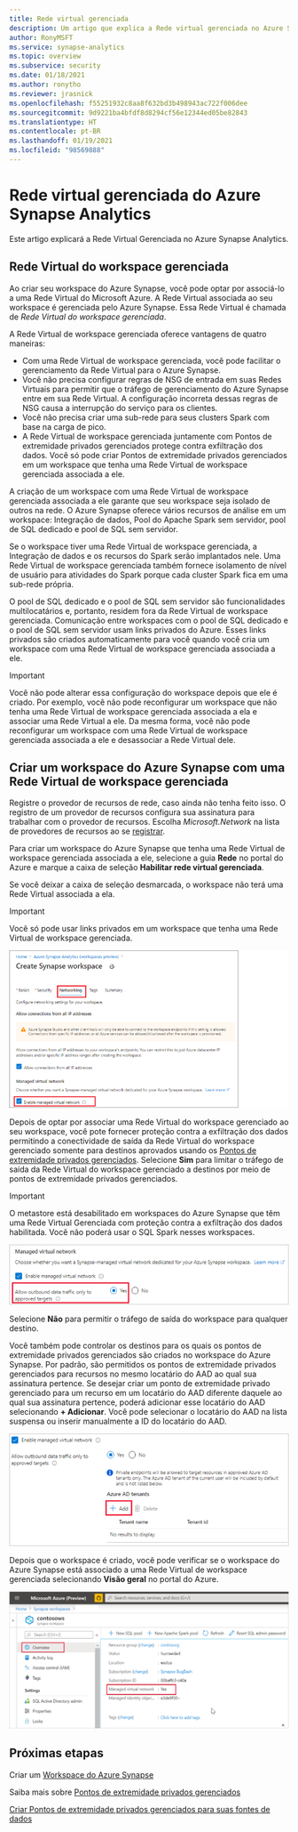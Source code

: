 ```yaml
---
title: Rede virtual gerenciada
description: Um artigo que explica a Rede virtual gerenciada no Azure Synapse Analytics
author: RonyMSFT
ms.service: synapse-analytics
ms.topic: overview
ms.subservice: security
ms.date: 01/18/2021
ms.author: ronytho
ms.reviewer: jrasnick
ms.openlocfilehash: f55251932c8aa8f632bd3b498943ac722f006dee
ms.sourcegitcommit: 9d9221ba4bfdf8d8294cf56e12344ed05be82843
ms.translationtype: HT
ms.contentlocale: pt-BR
ms.lasthandoff: 01/19/2021
ms.locfileid: "98569888"
---
```

# <a name="azure-synapse-analytics-managed-virtual-network"></a>Rede virtual gerenciada do Azure Synapse Analytics

Este artigo explicará a Rede Virtual Gerenciada no Azure Synapse Analytics.

## <a name="managed-workspace-virtual-network"></a>Rede Virtual do workspace gerenciada

Ao criar seu workspace do Azure Synapse, você pode optar por associá-lo a uma Rede Virtual do Microsoft Azure. A Rede Virtual associada ao seu workspace é gerenciada pelo Azure Synapse. Essa Rede Virtual é chamada de *Rede Virtual do workspace gerenciada*.

A Rede Virtual de workspace gerenciada oferece vantagens de quatro maneiras:

- Com uma Rede Virtual de workspace gerenciada, você pode facilitar o gerenciamento da Rede Virtual para o Azure Synapse.
- Você não precisa configurar regras de NSG de entrada em suas Redes Virtuais para permitir que o tráfego de gerenciamento do Azure Synapse entre em sua Rede Virtual. A configuração incorreta dessas regras de NSG causa a interrupção do serviço para os clientes.
- Você não precisa criar uma sub-rede para seus clusters Spark com base na carga de pico.
- A Rede Virtual de workspace gerenciada juntamente com Pontos de extremidade privados gerenciados protege contra exfiltração dos dados. Você só pode criar Pontos de extremidade privados gerenciados em um workspace que tenha uma Rede Virtual de workspace gerenciada associada a ele.

A criação de um workspace com uma Rede Virtual de workspace gerenciada associada a ele garante que seu workspace seja isolado de outros na rede. O Azure Synapse oferece vários recursos de análise em um workspace: Integração de dados, Pool do Apache Spark sem servidor, pool de SQL dedicado e pool de SQL sem servidor.

Se o workspace tiver uma Rede Virtual de workspace gerenciada, a Integração de dados e os recursos do Spark serão implantados nele. Uma Rede Virtual de workspace gerenciada também fornece isolamento de nível de usuário para atividades do Spark porque cada cluster Spark fica em uma sub-rede própria.

O pool de SQL dedicado e o pool de SQL sem servidor são funcionalidades multilocatários e, portanto, residem fora da Rede Virtual de workspace gerenciada. Comunicação entre workspaces com o pool de SQL dedicado e o pool de SQL sem servidor usam links privados do Azure. Esses links privados são criados automaticamente para você quando você cria um workspace com uma Rede Virtual de workspace gerenciada associada a ele.

>[!IMPORTANT]
>Você não pode alterar essa configuração do workspace depois que ele é criado. Por exemplo, você não pode reconfigurar um workspace que não tenha uma Rede Virtual de workspace gerenciada associada a ela e associar uma Rede Virtual a ele. Da mesma forma, você não pode reconfigurar um workspace com uma Rede Virtual de workspace gerenciada associada a ele e desassociar a Rede Virtual dele.

## <a name="create-an-azure-synapse-workspace-with-a-managed-workspace-virtual-network"></a>Criar um workspace do Azure Synapse com uma Rede Virtual de workspace gerenciada

Registre o provedor de recursos de rede, caso ainda não tenha feito isso. O registro de um provedor de recursos configura sua assinatura para trabalhar com o provedor de recursos. Escolha *Microsoft.Network* na lista de provedores de recursos ao se [registrar](../../azure-resource-manager/management/resource-providers-and-types.md).

Para criar um workspace do Azure Synapse que tenha uma Rede Virtual de workspace gerenciada associada a ele, selecione a guia **Rede** no portal do Azure e marque a caixa de seleção **Habilitar rede virtual gerenciada**.

Se você deixar a caixa de seleção desmarcada, o workspace não terá uma Rede Virtual associada a ela.

>[!IMPORTANT]
>Você só pode usar links privados em um workspace que tenha uma Rede Virtual de workspace gerenciada.

![Habilitar Rede Virtual do workspace gerenciada](./media/synapse-workspace-managed-vnet/enable-managed-vnet-1.png)

Depois de optar por associar uma Rede Virtual do workspace gerenciado ao seu workspace, você pote fornecer proteção contra a exfiltração dos dados permitindo a conectividade de saída da Rede Virtual do workspace gerenciado somente para destinos aprovados usando os [Pontos de extremidade privados gerenciados](./synapse-workspace-managed-private-endpoints.md). Selecione **Sim** para limitar o tráfego de saída da Rede Virtual do workspace gerenciado a destinos por meio de pontos de extremidade privados gerenciados. 


>[!IMPORTANT]
>O metastore está desabilitado em workspaces do Azure Synapse que têm uma Rede Virtual Gerenciada com proteção contra a exfiltração dos dados habilitada. Você não poderá usar o SQL Spark nesses workspaces.

![Tráfego de saída usando pontos de extremidade privados gerenciados](./media/synapse-workspace-managed-vnet/select-outbound-connectivity.png)

Selecione **Não** para permitir o tráfego de saída do workspace para qualquer destino.

Você também pode controlar os destinos para os quais os pontos de extremidade privados gerenciados são criados no workspace do Azure Synapse. Por padrão, são permitidos os pontos de extremidade privados gerenciados para recursos no mesmo locatário do AAD ao qual sua assinatura pertence. Se desejar criar um ponto de extremidade privado gerenciado para um recurso em um locatário do AAD diferente daquele ao qual sua assinatura pertence, poderá adicionar esse locatário do AAD selecionando **+ Adicionar**. Você pode selecionar o locatário do AAD na lista suspensa ou inserir manualmente a ID do locatário do AAD.

![Adicionar locatários adicionais do AAD](./media/synapse-workspace-managed-vnet/add-additional-azure-active-directory-tenants.png)

Depois que o workspace é criado, você pode verificar se o workspace do Azure Synapse está associado a uma Rede Virtual de workspace gerenciada selecionando **Visão geral** no portal do Azure.

![Visão geral do workspace no portal do Azure](./media/synapse-workspace-managed-vnet/enable-managed-vnet-2.png)

## <a name="next-steps"></a>Próximas etapas

Criar um [Workspace do Azure Synapse](../quickstart-create-workspace.md)

Saiba mais sobre [Pontos de extremidade privados gerenciados](./synapse-workspace-managed-private-endpoints.md)

[Criar Pontos de extremidade privados gerenciados para suas fontes de dados](./how-to-create-managed-private-endpoints.md)
